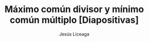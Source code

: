 ---
title: "Máximo común divisor y mínimo común múltiplo [Diapositivas]"
year: 2022
thumbnail: "assets/img/Logo-ommgto.png"
topic: "Teoría de Números"
file: "assets/pdf/MCD-y-MCM-[Diapositivas].pdf"
author: "Jesús Liceaga"
level: "Intermedio"
alttext: "MC ¿qué?"
---